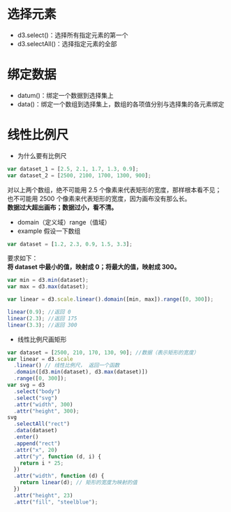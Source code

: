 # 选择元素

- d3.select()：选择所有指定元素的第一个
- d3.selectAll()：选择指定元素的全部

# 绑定数据

- datum()：绑定一个数据到选择集上
- data()：绑定一个数组到选择集上，数组的各项值分别与选择集的各元素绑定

# 线性比例尺

- 为什么要有比例尺

```js
var dataset_1 = [2.5, 2.1, 1.7, 1.3, 0.9];
var dataset_2 = [2500, 2100, 1700, 1300, 900];
```

对以上两个数组，绝不可能用 2.5 个像素来代表矩形的宽度，那样根本看不见；也不可能用 2500 个像素来代表矩形的宽度，因为画布没有那么长。  
**数据过大超出画布；数据过小，看不清。**

- domain（定义域）range（值域）
- example
  假设一下数组

```js
var dataset = [1.2, 2.3, 0.9, 1.5, 3.3];
```

要求如下：  
**将 dataset 中最小的值，映射成 0；将最大的值，映射成 300。**

```js
var min = d3.min(dataset);
var max = d3.max(dataset);

var linear = d3.scale.linear().domain([min, max]).range([0, 300]);

linear(0.9); //返回 0
linear(2.3); //返回 175
linear(3.3); //返回 300
```

- 线性比例尺画矩形

```js
var dataset = [2500, 210, 170, 130, 90]; //数据（表示矩形的宽度）
var linear = d3.scale
  .linear() // 线性比例尺， 返回一个函数
  .domain([d3.min(dataset), d3.max(dataset)])
  .range([0, 300]);
var svg = d3
  .select("body")
  .select("svg")
  .attr("width", 300)
  .attr("height", 300);
svg
  .selectAll("rect")
  .data(dataset)
  .enter()
  .append("rect")
  .attr("x", 20)
  .attr("y", function (d, i) {
    return i * 25;
  })
  .attr("width", function (d) {
    return linear(d); // 矩形的宽度为映射的值
  })
  .attr("height", 23)
  .attr("fill", "steelblue");
```
